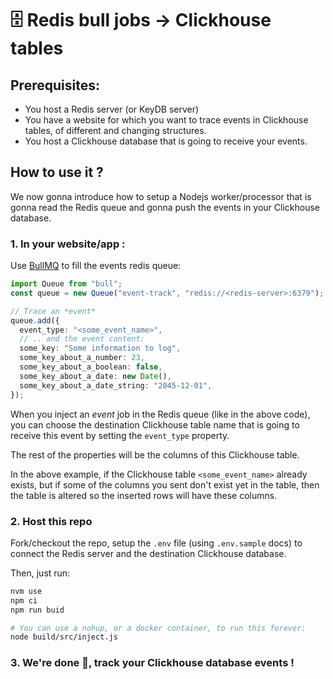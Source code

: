 # 🗄️ Redis bull jobs -> Clickhouse tables

## Prerequisites:

- You host a Redis server (or KeyDB server)
- You have a website for which you want to trace events in Clickhouse tables, of different and changing structures.
- You host a Clickhouse database that is going to receive your events.

## How to use it ?

We now gonna introduce how to setup a Nodejs worker/processor that is gonna read the Redis queue and gonna push the events in your Clickhouse database.

### 1. In your website/app :

Use [BullMQ](https://github.com/OptimalBits/bull) to fill the events redis queue:

```typescript
import Queue from "bull";
const queue = new Queue("event-track", "redis://<redis-server>:6379");

// Trace an *event*
queue.add({
  event_type: "<some_event_name>",
  // .. and the event content:
  some_key: "Some information to log",
  some_key_about_a_number: 23,
  some_key_about_a_boolean: false,
  some_key_about_a_date: new Date(),
  some_key_about_a_date_string: "2045-12-01",
});
```

When you inject an _event_ job in the Redis queue (like in the above code), you can choose the destination Clickhouse table name that is going to receive this event by setting the `event_type` property.

The rest of the properties will be the columns of this Clickhouse table.

In the above example, if the Clickhouse table `<some_event_name>` already exists, but if some of the columns you sent don't exist yet in the table, then the table is altered so the inserted rows will have these columns.

### 2. Host this repo

Fork/checkout the repo, setup the `.env` file (using `.env.sample` docs) to connect the Redis server and the destination Clickhouse database.

Then, just run:

```bash
nvm use
npm ci
npm run buid

# You can use a nohup, or a docker container, to run this forever:
node build/src/inject.js
```

### 3. We're done 🥳, track your Clickhouse database events !
